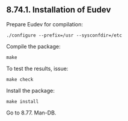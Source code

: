 ## 8.74.1. Installation of Eudev

Prepare Eudev for compilation:

```shell
./configure --prefix=/usr --sysconfdir=/etc
```

Compile the package:

```shell
make
```

To test the results, issue:

```shell
make check
```

Install the package:

```shell
make install
```

Go to 8.77. Man-DB.